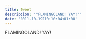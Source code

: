 ```yaml
---
title: Tweet
description: '"FLAMINGOLAND! YAY!"'
date: '2011-10-19T10:10:04+01:00'
---
```

FLAMINGOLAND! YAY!

